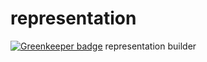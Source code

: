 # representation

[![Greenkeeper badge](https://badges.greenkeeper.io/salimkayabasi/representation.svg)](https://greenkeeper.io/)
representation builder
